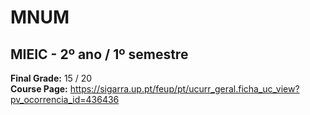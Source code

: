 # MNUM
## MIEIC - 2º ano / 1º semestre

**Final Grade:** 15 / 20  
**Course Page:** https://sigarra.up.pt/feup/pt/ucurr_geral.ficha_uc_view?pv_ocorrencia_id=436436
